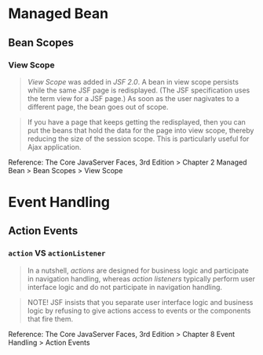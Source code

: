 # Managed Bean
## Bean Scopes
### View Scope
> *View Scope* was added in *JSF 2.0*. A bean in view scope persists while the same JSF page is redisplayed. (The JSF specification uses the term view for a JSF page.) As soon as the user nagivates to a different page, the bean goes out of scope.

> If you have a page that keeps getting the redisplayed, then you can put the beans that hold the data for the page into view scope, thereby  reducing the size of the session scope. This is particularly useful for Ajax application.

Reference: The Core JavaServer Faces, 3rd Edition > Chapter 2 Managed Bean > Bean Scopes > View Scope

# Event Handling
## Action Events
### `action` VS `actionListener`
> In a nutshell, *actions* are designed for business logic and participate in navigation handling, whereas *action listeners* typically perform user interface logic and do not participate in navigation handling.

> NOTE! JSF insists that you separate user interface logic and business logic by refusing to give actions access to events or the components that fire them.

Reference: The Core JavaServer Faces, 3rd Edition > Chapter 8 Event Handling > Action Events
